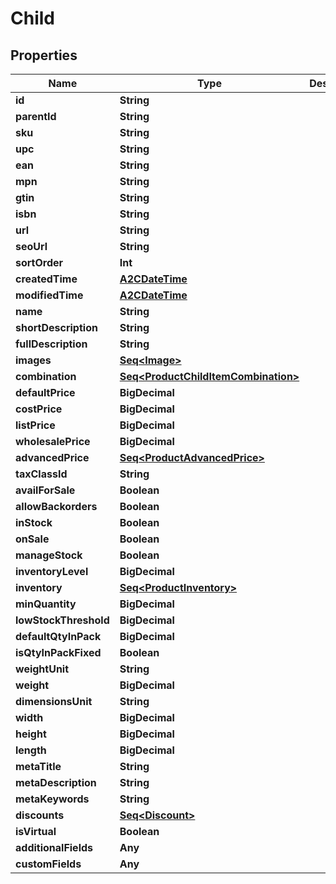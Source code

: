 

# Child


## Properties

Name | Type | Description | Notes
------------ | ------------- | ------------- | -------------
**id** | **String** |  |  [optional]
**parentId** | **String** |  |  [optional]
**sku** | **String** |  |  [optional]
**upc** | **String** |  |  [optional]
**ean** | **String** |  |  [optional]
**mpn** | **String** |  |  [optional]
**gtin** | **String** |  |  [optional]
**isbn** | **String** |  |  [optional]
**url** | **String** |  |  [optional]
**seoUrl** | **String** |  |  [optional]
**sortOrder** | **Int** |  |  [optional]
**createdTime** | [**A2CDateTime**](A2CDateTime.md) |  |  [optional]
**modifiedTime** | [**A2CDateTime**](A2CDateTime.md) |  |  [optional]
**name** | **String** |  |  [optional]
**shortDescription** | **String** |  |  [optional]
**fullDescription** | **String** |  |  [optional]
**images** | [**Seq&lt;Image&gt;**](Image.md) |  |  [optional]
**combination** | [**Seq&lt;ProductChildItemCombination&gt;**](ProductChildItemCombination.md) |  |  [optional]
**defaultPrice** | **BigDecimal** |  |  [optional]
**costPrice** | **BigDecimal** |  |  [optional]
**listPrice** | **BigDecimal** |  |  [optional]
**wholesalePrice** | **BigDecimal** |  |  [optional]
**advancedPrice** | [**Seq&lt;ProductAdvancedPrice&gt;**](ProductAdvancedPrice.md) |  |  [optional]
**taxClassId** | **String** |  |  [optional]
**availForSale** | **Boolean** |  |  [optional]
**allowBackorders** | **Boolean** |  |  [optional]
**inStock** | **Boolean** |  |  [optional]
**onSale** | **Boolean** |  |  [optional]
**manageStock** | **Boolean** |  |  [optional]
**inventoryLevel** | **BigDecimal** |  |  [optional]
**inventory** | [**Seq&lt;ProductInventory&gt;**](ProductInventory.md) |  |  [optional]
**minQuantity** | **BigDecimal** |  |  [optional]
**lowStockThreshold** | **BigDecimal** |  |  [optional]
**defaultQtyInPack** | **BigDecimal** |  |  [optional]
**isQtyInPackFixed** | **Boolean** |  |  [optional]
**weightUnit** | **String** |  |  [optional]
**weight** | **BigDecimal** |  |  [optional]
**dimensionsUnit** | **String** |  |  [optional]
**width** | **BigDecimal** |  |  [optional]
**height** | **BigDecimal** |  |  [optional]
**length** | **BigDecimal** |  |  [optional]
**metaTitle** | **String** |  |  [optional]
**metaDescription** | **String** |  |  [optional]
**metaKeywords** | **String** |  |  [optional]
**discounts** | [**Seq&lt;Discount&gt;**](Discount.md) |  |  [optional]
**isVirtual** | **Boolean** |  |  [optional]
**additionalFields** | **Any** |  |  [optional]
**customFields** | **Any** |  |  [optional]




